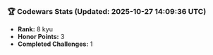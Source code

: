 ### 🏆 Codewars Stats (Updated: 2025-10-27 14:09:36 UTC)

- **Rank:** 8 kyu
- **Honor Points:** 3
- **Completed Challenges:** 1
